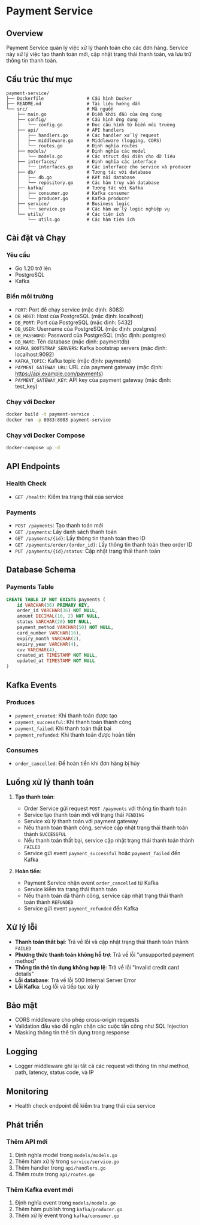 # Payment Service

## Overview
Payment Service quản lý việc xử lý thanh toán cho các đơn hàng. Service này xử lý việc tạo thanh toán mới, cập nhật trạng thái thanh toán, và lưu trữ thông tin thanh toán.

## Cấu trúc thư mục
```
payment-service/
├── Dockerfile                # Cấu hình Docker
├── README.md                 # Tài liệu hướng dẫn
└── src/                      # Mã nguồn
    ├── main.go               # Điểm khởi đầu của ứng dụng
    ├── config/               # Cấu hình ứng dụng
    │   └── config.go         # Đọc cấu hình từ biến môi trường
    ├── api/                  # API handlers
    │   ├── handlers.go       # Các handler xử lý request
    │   ├── middleware.go     # Middleware (logging, CORS)
    │   └── routes.go         # Định nghĩa routes
    ├── models/               # Định nghĩa các model
    │   └── models.go         # Các struct đại diện cho dữ liệu
    ├── interfaces/           # Định nghĩa các interface
    │   └── interfaces.go     # Các interface cho service và producer
    ├── db/                   # Tương tác với database
    │   ├── db.go             # Kết nối database
    │   └── repository.go     # Các hàm truy vấn database
    ├── kafka/                # Tương tác với Kafka
    │   ├── consumer.go       # Kafka consumer
    │   └── producer.go       # Kafka producer
    ├── service/              # Business logic
    │   └── service.go        # Các hàm xử lý logic nghiệp vụ
    └── utils/                # Các tiện ích
        └── utils.go          # Các hàm tiện ích
```

## Cài đặt và Chạy

### Yêu cầu
- Go 1.20 trở lên
- PostgreSQL
- Kafka

### Biến môi trường
- `PORT`: Port để chạy service (mặc định: 8083)
- `DB_HOST`: Host của PostgreSQL (mặc định: localhost)
- `DB_PORT`: Port của PostgreSQL (mặc định: 5432)
- `DB_USER`: Username của PostgreSQL (mặc định: postgres)
- `DB_PASSWORD`: Password của PostgreSQL (mặc định: postgres)
- `DB_NAME`: Tên database (mặc định: paymentdb)
- `KAFKA_BOOTSTRAP_SERVERS`: Kafka bootstrap servers (mặc định: localhost:9092)
- `KAFKA_TOPIC`: Kafka topic (mặc định: payments)
- `PAYMENT_GATEWAY_URL`: URL của payment gateway (mặc định: https://api.example.com/payments)
- `PAYMENT_GATEWAY_KEY`: API key của payment gateway (mặc định: test_key)

### Chạy với Docker
```bash
docker build -t payment-service .
docker run -p 8083:8083 payment-service
```

### Chạy với Docker Compose
```bash
docker-compose up -d
```

## API Endpoints

### Health Check
- `GET /health`: Kiểm tra trạng thái của service

### Payments
- `POST /payments`: Tạo thanh toán mới
- `GET /payments`: Lấy danh sách thanh toán
- `GET /payments/{id}`: Lấy thông tin thanh toán theo ID
- `GET /payments/order/{order_id}`: Lấy thông tin thanh toán theo order ID
- `PUT /payments/{id}/status`: Cập nhật trạng thái thanh toán

## Database Schema

### Payments Table
```sql
CREATE TABLE IF NOT EXISTS payments (
    id VARCHAR(36) PRIMARY KEY,
    order_id VARCHAR(36) NOT NULL,
    amount DECIMAL(10, 2) NOT NULL,
    status VARCHAR(20) NOT NULL,
    payment_method VARCHAR(50) NOT NULL,
    card_number VARCHAR(16),
    expiry_month VARCHAR(2),
    expiry_year VARCHAR(4),
    cvv VARCHAR(4),
    created_at TIMESTAMP NOT NULL,
    updated_at TIMESTAMP NOT NULL
)
```

## Kafka Events

### Produces
- `payment_created`: Khi thanh toán được tạo
- `payment_successful`: Khi thanh toán thành công
- `payment_failed`: Khi thanh toán thất bại
- `payment_refunded`: Khi thanh toán được hoàn tiền

### Consumes
- `order_cancelled`: Để hoàn tiền khi đơn hàng bị hủy

## Luồng xử lý thanh toán

1. **Tạo thanh toán**:
   - Order Service gửi request `POST /payments` với thông tin thanh toán
   - Service tạo thanh toán mới với trạng thái `PENDING`
   - Service xử lý thanh toán với payment gateway
   - Nếu thanh toán thành công, service cập nhật trạng thái thanh toán thành `SUCCESSFUL`
   - Nếu thanh toán thất bại, service cập nhật trạng thái thanh toán thành `FAILED`
   - Service gửi event `payment_successful` hoặc `payment_failed` đến Kafka

2. **Hoàn tiền**:
   - Payment Service nhận event `order_cancelled` từ Kafka
   - Service kiểm tra trạng thái thanh toán
   - Nếu thanh toán đã thành công, service cập nhật trạng thái thanh toán thành `REFUNDED`
   - Service gửi event `payment_refunded` đến Kafka

## Xử lý lỗi

- **Thanh toán thất bại**: Trả về lỗi và cập nhật trạng thái thanh toán thành `FAILED`
- **Phương thức thanh toán không hỗ trợ**: Trả về lỗi "unsupported payment method"
- **Thông tin thẻ tín dụng không hợp lệ**: Trả về lỗi "invalid credit card details"
- **Lỗi database**: Trả về lỗi 500 Internal Server Error
- **Lỗi Kafka**: Log lỗi và tiếp tục xử lý

## Bảo mật

- CORS middleware cho phép cross-origin requests
- Validation đầu vào để ngăn chặn các cuộc tấn công như SQL Injection
- Masking thông tin thẻ tín dụng trong response

## Logging

- Logger middleware ghi lại tất cả các request với thông tin như method, path, latency, status code, và IP

## Monitoring

- Health check endpoint để kiểm tra trạng thái của service

## Phát triển

### Thêm API mới
1. Định nghĩa model trong `models/models.go`
2. Thêm hàm xử lý trong `service/service.go`
3. Thêm handler trong `api/handlers.go`
4. Thêm route trong `api/routes.go`

### Thêm Kafka event mới
1. Định nghĩa event trong `models/models.go`
2. Thêm hàm publish trong `kafka/producer.go`
3. Thêm xử lý event trong `kafka/consumer.go`
